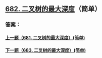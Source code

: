 ## [682. 二叉树的最大深度](https://leetcode-cn.com/problems/merge-two-sorted-lists/)（简单）





### 答案：



#### [上一题（681. 二叉树的最大深度）(简单)](https://github.com/sdwwld/leetCode/blob/master/src/main/java/com/wld/java/leetcode/leetCode0681.md)

#### [下一题（683. 二叉树的最大深度）(简单)](https://github.com/sdwwld/leetCode/blob/master/src/main/java/com/wld/java/leetcode/leetCode0683.md)